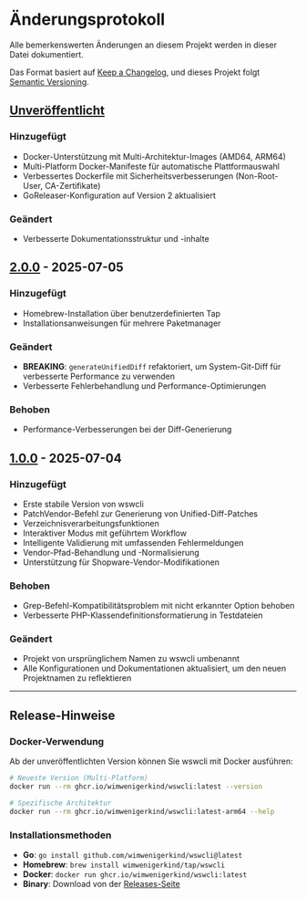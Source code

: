# Änderungsprotokoll

Alle bemerkenswerten Änderungen an diesem Projekt werden in dieser Datei dokumentiert.

Das Format basiert auf [Keep a Changelog](https://keepachangelog.com/en/1.0.0/),
und dieses Projekt folgt [Semantic Versioning](https://semver.org/spec/v2.0.0.html).

## [Unveröffentlicht]

### Hinzugefügt
- Docker-Unterstützung mit Multi-Architektur-Images (AMD64, ARM64)
- Multi-Platform Docker-Manifeste für automatische Plattformauswahl
- Verbessertes Dockerfile mit Sicherheitsverbesserungen (Non-Root-User, CA-Zertifikate)
- GoReleaser-Konfiguration auf Version 2 aktualisiert

### Geändert
- Verbesserte Dokumentationsstruktur und -inhalte

## [2.0.0] - 2025-07-05

### Hinzugefügt
- Homebrew-Installation über benutzerdefinierten Tap
- Installationsanweisungen für mehrere Paketmanager

### Geändert
- **BREAKING**: `generateUnifiedDiff` refaktoriert, um System-Git-Diff für verbesserte Performance zu verwenden
- Verbesserte Fehlerbehandlung und Performance-Optimierungen

### Behoben
- Performance-Verbesserungen bei der Diff-Generierung

## [1.0.0] - 2025-07-04

### Hinzugefügt
- Erste stabile Version von wswcli
- PatchVendor-Befehl zur Generierung von Unified-Diff-Patches
- Verzeichnisverarbeitungsfunktionen
- Interaktiver Modus mit geführtem Workflow
- Intelligente Validierung mit umfassenden Fehlermeldungen
- Vendor-Pfad-Behandlung und -Normalisierung
- Unterstützung für Shopware-Vendor-Modifikationen

### Behoben
- Grep-Befehl-Kompatibilitätsproblem mit nicht erkannter Option behoben
- Verbesserte PHP-Klassendefinitionsformatierung in Testdateien

### Geändert
- Projekt von ursprünglichem Namen zu wswcli umbenannt
- Alle Konfigurationen und Dokumentationen aktualisiert, um den neuen Projektnamen zu reflektieren

---

## Release-Hinweise

### Docker-Verwendung
Ab der unveröffentlichten Version können Sie wswcli mit Docker ausführen:

```bash
# Neueste Version (Multi-Platform)
docker run --rm ghcr.io/wimwenigerkind/wswcli:latest --version

# Spezifische Architektur
docker run --rm ghcr.io/wimwenigerkind/wswcli:latest-arm64 --help
```

### Installationsmethoden
- **Go**: `go install github.com/wimwenigerkind/wswcli@latest`
- **Homebrew**: `brew install wimwenigerkind/tap/wswcli`
- **Docker**: `docker run ghcr.io/wimwenigerkind/wswcli:latest`
- **Binary**: Download von der [Releases-Seite](https://github.com/wimwenigerkind/wswcli/releases)

[Unveröffentlicht]: https://github.com/wimwenigerkind/wswcli/compare/v2.0.0...HEAD
[2.0.0]: https://github.com/wimwenigerkind/wswcli/compare/v1.0.0...v2.0.0
[1.0.0]: https://github.com/wimwenigerkind/wswcli/releases/tag/v1.0.0